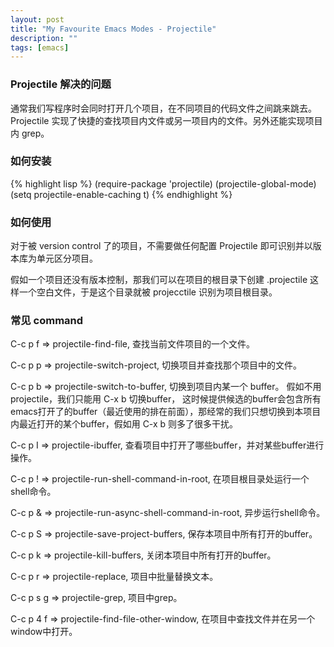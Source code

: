 ```yaml
---
layout: post
title: "My Favourite Emacs Modes - Projectile"
description: ""
tags: [emacs]
---
```



### Projectile 解决的问题 ###

通常我们写程序时会同时打开几个项目，在不同项目的代码文件之间跳来跳去。Projectile 实现了快捷的查找项目内文件或另一项目内的文件。另外还能实现项目内 grep。

### 如何安装 ###

{% highlight lisp %}
(require-package 'projectile)
(projectile-global-mode)
(setq projectile-enable-caching t)
{% endhighlight %}

### 如何使用 ###

对于被 version control 了的项目，不需要做任何配置 Projectile 即可识别并以版本库为单元区分项目。

假如一个项目还没有版本控制，那我们可以在项目的根目录下创建 .projectile 这样一个空白文件，于是这个目录就被 projecctile 识别为项目根目录。

### 常见 command ###

C-c p f => projectile-find-file, 查找当前文件项目的一个文件。

C-c p p => projectile-switch-project, 切换项目并查找那个项目中的文件。

C-c p b => projectile-switch-to-buffer, 切换到项目内某一个 buffer。 假如不用 projectile，我们只能用 C-x b 切换buffer， 这时候提供候选的buffer会包含所有emacs打开了的buffer（最近使用的排在前面），那经常的我们只想切换到本项目内最近打开的某个buffer，假如用 C-x b 则多了很多干扰。

C-c p I => projectile-ibuffer, 查看项目中打开了哪些buffer，并对某些buffer进行操作。

C-c p ! => projectile-run-shell-command-in-root, 在项目根目录处运行一个shell命令。

C-c p & => projectile-run-async-shell-command-in-root, 异步运行shell命令。

C-c p S => projectile-save-project-buffers, 保存本项目中所有打开的buffer。

C-c p k => projectile-kill-buffers, 关闭本项目中所有打开的buffer。

C-c p r => projectile-replace, 项目中批量替换文本。

C-c p s g => projectile-grep, 项目中grep。

C-c p 4 f => projectile-find-file-other-window, 在项目中查找文件并在另一个window中打开。
